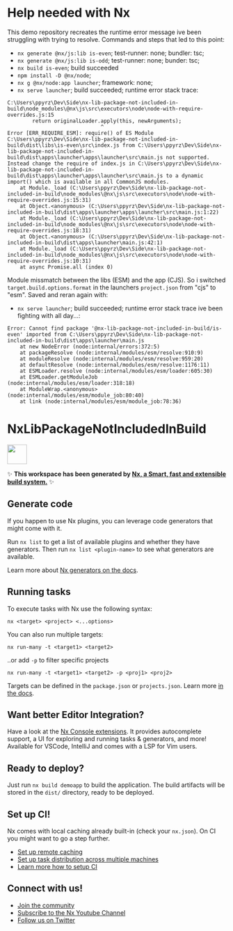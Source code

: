 # Help needed with Nx
This demo repository recreates the runtime error message ive been struggling with trying to resolve.
Commands and steps that led to this point:

- `nx generate @nx/js:lib is-even`; test-runner: none; bundler: tsc;
- `nx generate @nx/js:lib is-odd`; test-runner: none; bunder: tsc;
- `nx build is-even`; build succeeded
- `npm install -D @nx/node`;
- `nx g @nx/node:app launcher`; framework: none;
- `nx serve launcher`; build succeeded; runtime error stack trace: 
```
C:\Users\ppyrz\Dev\Side\nx-lib-package-not-included-in-build\node_modules\@nx\js\src\executors\node\node-with-require-overrides.js:15
        return originalLoader.apply(this, newArguments);
                              ^
Error [ERR_REQUIRE_ESM]: require() of ES Module C:\Users\ppyrz\Dev\Side\nx-lib-package-not-included-in-build\dist\libs\is-even\src\index.js from C:\Users\ppyrz\Dev\Side\nx-lib-package-not-included-in-build\dist\apps\launcher\apps\launcher\src\main.js not supported.
Instead change the require of index.js in C:\Users\ppyrz\Dev\Side\nx-lib-package-not-included-in-build\dist\apps\launcher\apps\launcher\src\main.js to a dynamic import() which is available in all CommonJS modules.
    at Module._load (C:\Users\ppyrz\Dev\Side\nx-lib-package-not-included-in-build\node_modules\@nx\js\src\executors\node\node-with-require-overrides.js:15:31)
    at Object.<anonymous> (C:\Users\ppyrz\Dev\Side\nx-lib-package-not-included-in-build\dist\apps\launcher\apps\launcher\src\main.js:1:22)
    at Module._load (C:\Users\ppyrz\Dev\Side\nx-lib-package-not-included-in-build\node_modules\@nx\js\src\executors\node\node-with-require-overrides.js:18:31)
    at Object.<anonymous> (C:\Users\ppyrz\Dev\Side\nx-lib-package-not-included-in-build\dist\apps\launcher\main.js:42:1)
    at Module._load (C:\Users\ppyrz\Dev\Side\nx-lib-package-not-included-in-build\node_modules\@nx\js\src\executors\node\node-with-require-overrides.js:10:31)
    at async Promise.all (index 0)
```

Module missmatch between the libs (ESM) and the app (CJS). So i switched `target.build.options.format` in the launchers `project.json` from "cjs" to "esm". Saved and reran again with: 

- `nx serve launcher`; build succeeded; runtime error stack trace ive been fighting with all day...:
```
Error: Cannot find package '@nx-lib-package-not-included-in-build/is-even' imported from C:\Users\ppyrz\Dev\Side\nx-lib-package-not-included-in-build\dist\apps\launcher\main.js
    at new NodeError (node:internal/errors:372:5)
    at packageResolve (node:internal/modules/esm/resolve:910:9)
    at moduleResolve (node:internal/modules/esm/resolve:959:20)
    at defaultResolve (node:internal/modules/esm/resolve:1176:11)
    at ESMLoader.resolve (node:internal/modules/esm/loader:605:30)
    at ESMLoader.getModuleJob (node:internal/modules/esm/loader:318:18)
    at ModuleWrap.<anonymous> (node:internal/modules/esm/module_job:80:40)
    at link (node:internal/modules/esm/module_job:78:36)
```




# NxLibPackageNotIncludedInBuild

<a alt="Nx logo" href="https://nx.dev" target="_blank" rel="noreferrer"><img src="https://raw.githubusercontent.com/nrwl/nx/master/images/nx-logo.png" width="45"></a>

✨ **This workspace has been generated by [Nx, a Smart, fast and extensible build system.](https://nx.dev)** ✨

## Generate code

If you happen to use Nx plugins, you can leverage code generators that might come with it.

Run `nx list` to get a list of available plugins and whether they have generators. Then run `nx list <plugin-name>` to see what generators are available.

Learn more about [Nx generators on the docs](https://nx.dev/plugin-features/use-code-generators).

## Running tasks

To execute tasks with Nx use the following syntax:

```
nx <target> <project> <...options>
```

You can also run multiple targets:

```
nx run-many -t <target1> <target2>
```

..or add `-p` to filter specific projects

```
nx run-many -t <target1> <target2> -p <proj1> <proj2>
```

Targets can be defined in the `package.json` or `projects.json`. Learn more [in the docs](https://nx.dev/core-features/run-tasks).

## Want better Editor Integration?

Have a look at the [Nx Console extensions](https://nx.dev/nx-console). It provides autocomplete support, a UI for exploring and running tasks & generators, and more! Available for VSCode, IntelliJ and comes with a LSP for Vim users.

## Ready to deploy?

Just run `nx build demoapp` to build the application. The build artifacts will be stored in the `dist/` directory, ready to be deployed.

## Set up CI!

Nx comes with local caching already built-in (check your `nx.json`). On CI you might want to go a step further.

- [Set up remote caching](https://nx.dev/core-features/share-your-cache)
- [Set up task distribution across multiple machines](https://nx.dev/core-features/distribute-task-execution)
- [Learn more how to setup CI](https://nx.dev/recipes/ci)

## Connect with us!

- [Join the community](https://nx.dev/community)
- [Subscribe to the Nx Youtube Channel](https://www.youtube.com/@nxdevtools)
- [Follow us on Twitter](https://twitter.com/nxdevtools)
